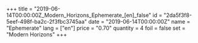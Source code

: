 +++
title = "2019-06-14T00:00:00Z_Modern_Horizons_Ephemerate_[en]_false"
id = "2da5f3f8-5eef-498f-ba2c-2f3fbc3745aa"
date = "2019-06-14T00:00:00Z"
name = "Ephemerate"
lang = ["en"]
price = "0.70"
quantity = 4
foil = false
set = "Modern Horizons"
+++
